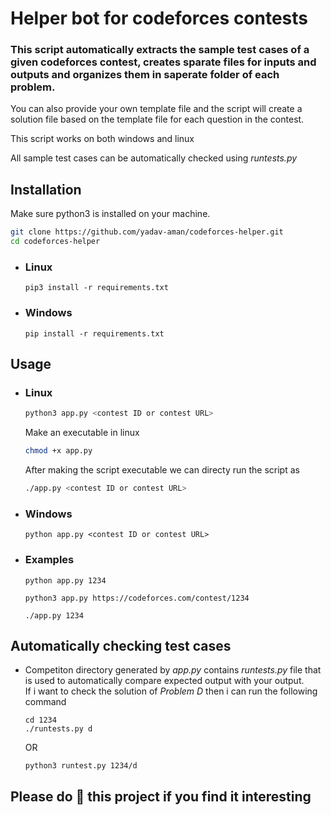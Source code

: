 # Helper bot for codeforces contests

### This script automatically extracts the sample test cases of a given codeforces contest, creates sparate files for inputs and outputs and organizes them in saperate folder of each problem.

You can also provide your own template file and the script will create a solution file based on the template file for each question in the contest.

This script works on both windows and linux

All sample test cases can be automatically checked using *runtests.py*

## Installation
Make sure python3 is installed on your machine.
```bash
git clone https://github.com/yadav-aman/codeforces-helper.git
cd codeforces-helper
```
- ### Linux
    ```
    pip3 install -r requirements.txt
    ```
- ### Windows 
    ```
    pip install -r requirements.txt
    ```

## Usage
- ### Linux
    ```bash
    python3 app.py <contest ID or contest URL>
    ```
    Make an executable in linux
    ```bash
    chmod +x app.py
    ```
    After making the script executable we can directy run the script as
    ```bash
    ./app.py <contest ID or contest URL>
    ```

- ### Windows 
    ```
    python app.py <contest ID or contest URL>
    ```
- ### Examples
    ```
    python app.py 1234 
    ```
    ```
    python3 app.py https://codeforces.com/contest/1234
    ```
    ```
    ./app.py 1234
    ```

## Automatically checking test cases
- Competiton directory generated by *app.py* contains *runtests.py* file that is used to automatically compare expected output with your output.<br/>
If i want to check the solution of *Problem D* then i can run the following command
    ```
    cd 1234
    ./runtests.py d
    ```
    OR
    ```
    python3 runtest.py 1234/d
    ```


## Please do 🌟 this project if you find it interesting 